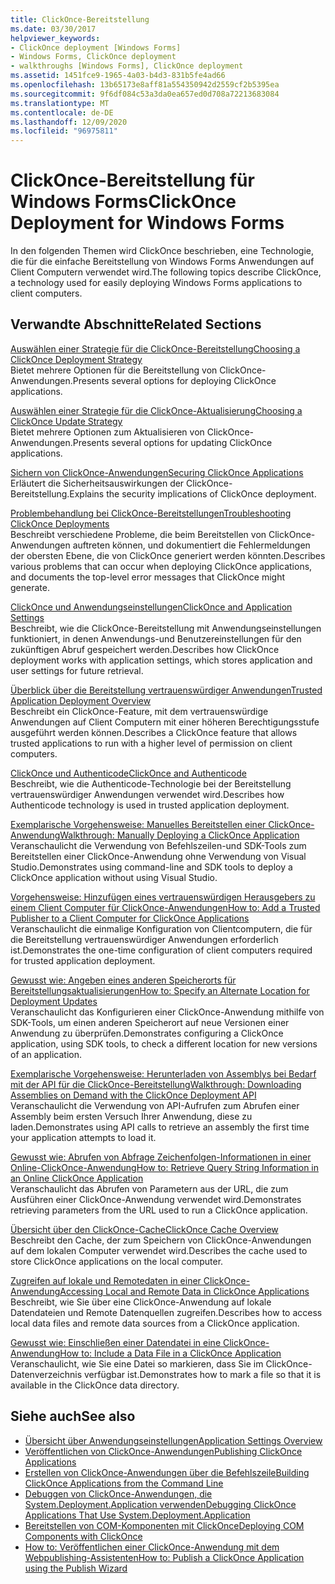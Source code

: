 ```yaml
---
title: ClickOnce-Bereitstellung
ms.date: 03/30/2017
helpviewer_keywords:
- ClickOnce deployment [Windows Forms]
- Windows Forms, ClickOnce deployment
- walkthroughs [Windows Forms], ClickOnce deployment
ms.assetid: 1451fce9-1965-4a03-b4d3-831b5fe4ad66
ms.openlocfilehash: 13b65173e8aff81a554350942d2559cf2b5395ea
ms.sourcegitcommit: 9f6df084c53a3da0ea657ed0d708a72213683084
ms.translationtype: MT
ms.contentlocale: de-DE
ms.lasthandoff: 12/09/2020
ms.locfileid: "96975811"
---
```

# <a name="clickonce-deployment-for-windows-forms"></a><span data-ttu-id="65b9d-102">ClickOnce-Bereitstellung für Windows Forms</span><span class="sxs-lookup"><span data-stu-id="65b9d-102">ClickOnce Deployment for Windows Forms</span></span>
<span data-ttu-id="65b9d-103">In den folgenden Themen wird ClickOnce beschrieben, eine Technologie, die für die einfache Bereitstellung von Windows Forms Anwendungen auf Client Computern verwendet wird.</span><span class="sxs-lookup"><span data-stu-id="65b9d-103">The following topics describe ClickOnce, a technology used for easily deploying Windows Forms applications to client computers.</span></span>  
  
## <a name="related-sections"></a><span data-ttu-id="65b9d-104">Verwandte Abschnitte</span><span class="sxs-lookup"><span data-stu-id="65b9d-104">Related Sections</span></span>  
 [<span data-ttu-id="65b9d-105">Auswählen einer Strategie für die ClickOnce-Bereitstellung</span><span class="sxs-lookup"><span data-stu-id="65b9d-105">Choosing a ClickOnce Deployment Strategy</span></span>](/visualstudio/deployment/choosing-a-clickonce-deployment-strategy)  
 <span data-ttu-id="65b9d-106">Bietet mehrere Optionen für die Bereitstellung von ClickOnce-Anwendungen.</span><span class="sxs-lookup"><span data-stu-id="65b9d-106">Presents several options for deploying ClickOnce applications.</span></span>  
  
 [<span data-ttu-id="65b9d-107">Auswählen einer Strategie für die ClickOnce-Aktualisierung</span><span class="sxs-lookup"><span data-stu-id="65b9d-107">Choosing a ClickOnce Update Strategy</span></span>](/visualstudio/deployment/choosing-a-clickonce-update-strategy)  
 <span data-ttu-id="65b9d-108">Bietet mehrere Optionen zum Aktualisieren von ClickOnce-Anwendungen.</span><span class="sxs-lookup"><span data-stu-id="65b9d-108">Presents several options for updating ClickOnce applications.</span></span>  
  
 [<span data-ttu-id="65b9d-109">Sichern von ClickOnce-Anwendungen</span><span class="sxs-lookup"><span data-stu-id="65b9d-109">Securing ClickOnce Applications</span></span>](/visualstudio/deployment/securing-clickonce-applications)  
 <span data-ttu-id="65b9d-110">Erläutert die Sicherheitsauswirkungen der ClickOnce-Bereitstellung.</span><span class="sxs-lookup"><span data-stu-id="65b9d-110">Explains the security implications of ClickOnce deployment.</span></span>  
  
 [<span data-ttu-id="65b9d-111">Problembehandlung bei ClickOnce-Bereitstellungen</span><span class="sxs-lookup"><span data-stu-id="65b9d-111">Troubleshooting ClickOnce Deployments</span></span>](/visualstudio/deployment/troubleshooting-clickonce-deployments)  
 <span data-ttu-id="65b9d-112">Beschreibt verschiedene Probleme, die beim Bereitstellen von ClickOnce-Anwendungen auftreten können, und dokumentiert die Fehlermeldungen der obersten Ebene, die von ClickOnce generiert werden könnten.</span><span class="sxs-lookup"><span data-stu-id="65b9d-112">Describes various problems that can occur when deploying ClickOnce applications, and documents the top-level error messages that ClickOnce might generate.</span></span>  
  
 [<span data-ttu-id="65b9d-113">ClickOnce und Anwendungseinstellungen</span><span class="sxs-lookup"><span data-stu-id="65b9d-113">ClickOnce and Application Settings</span></span>](/visualstudio/deployment/clickonce-and-application-settings)  
 <span data-ttu-id="65b9d-114">Beschreibt, wie die ClickOnce-Bereitstellung mit Anwendungseinstellungen funktioniert, in denen Anwendungs-und Benutzereinstellungen für den zukünftigen Abruf gespeichert werden.</span><span class="sxs-lookup"><span data-stu-id="65b9d-114">Describes how ClickOnce deployment works with application settings, which stores application and user settings for future retrieval.</span></span>  
  
 [<span data-ttu-id="65b9d-115">Überblick über die Bereitstellung vertrauenswürdiger Anwendungen</span><span class="sxs-lookup"><span data-stu-id="65b9d-115">Trusted Application Deployment Overview</span></span>](/visualstudio/deployment/trusted-application-deployment-overview)  
 <span data-ttu-id="65b9d-116">Beschreibt ein ClickOnce-Feature, mit dem vertrauenswürdige Anwendungen auf Client Computern mit einer höheren Berechtigungsstufe ausgeführt werden können.</span><span class="sxs-lookup"><span data-stu-id="65b9d-116">Describes a ClickOnce feature that allows trusted applications to run with a higher level of permission on client computers.</span></span>  
  
 [<span data-ttu-id="65b9d-117">ClickOnce und Authenticode</span><span class="sxs-lookup"><span data-stu-id="65b9d-117">ClickOnce and Authenticode</span></span>](/visualstudio/deployment/clickonce-and-authenticode)  
 <span data-ttu-id="65b9d-118">Beschreibt, wie die Authenticode-Technologie bei der Bereitstellung vertrauenswürdiger Anwendungen verwendet wird.</span><span class="sxs-lookup"><span data-stu-id="65b9d-118">Describes how Authenticode technology is used in trusted application deployment.</span></span>  
  
 [<span data-ttu-id="65b9d-119">Exemplarische Vorgehensweise: Manuelles Bereitstellen einer ClickOnce-Anwendung</span><span class="sxs-lookup"><span data-stu-id="65b9d-119">Walkthrough: Manually Deploying a ClickOnce Application</span></span>](/visualstudio/deployment/walkthrough-manually-deploying-a-clickonce-application)  
 <span data-ttu-id="65b9d-120">Veranschaulicht die Verwendung von Befehlszeilen-und SDK-Tools zum Bereitstellen einer ClickOnce-Anwendung ohne Verwendung von Visual Studio.</span><span class="sxs-lookup"><span data-stu-id="65b9d-120">Demonstrates using command-line and SDK tools to deploy a ClickOnce application without using Visual Studio.</span></span>  
  
 [<span data-ttu-id="65b9d-121">Vorgehensweise: Hinzufügen eines vertrauenswürdigen Herausgebers zu einem Client Computer für ClickOnce-Anwendungen</span><span class="sxs-lookup"><span data-stu-id="65b9d-121">How to: Add a Trusted Publisher to a Client Computer for ClickOnce Applications</span></span>](/visualstudio/deployment/how-to-add-a-trusted-publisher-to-a-client-computer-for-clickonce-applications)  
 <span data-ttu-id="65b9d-122">Veranschaulicht die einmalige Konfiguration von Clientcomputern, die für die Bereitstellung vertrauenswürdiger Anwendungen erforderlich ist.</span><span class="sxs-lookup"><span data-stu-id="65b9d-122">Demonstrates the one-time configuration of client computers required for trusted application deployment.</span></span>  
  
 [<span data-ttu-id="65b9d-123">Gewusst wie: Angeben eines anderen Speicherorts für Bereitstellungsaktualisierungen</span><span class="sxs-lookup"><span data-stu-id="65b9d-123">How to: Specify an Alternate Location for Deployment Updates</span></span>](/visualstudio/deployment/how-to-specify-an-alternate-location-for-deployment-updates)  
 <span data-ttu-id="65b9d-124">Veranschaulicht das Konfigurieren einer ClickOnce-Anwendung mithilfe von SDK-Tools, um einen anderen Speicherort auf neue Versionen einer Anwendung zu überprüfen.</span><span class="sxs-lookup"><span data-stu-id="65b9d-124">Demonstrates configuring a ClickOnce application, using SDK tools, to check a different location for new versions of an application.</span></span>  
  
 [<span data-ttu-id="65b9d-125">Exemplarische Vorgehensweise: Herunterladen von Assemblys bei Bedarf mit der API für die ClickOnce-Bereitstellung</span><span class="sxs-lookup"><span data-stu-id="65b9d-125">Walkthrough: Downloading Assemblies on Demand with the ClickOnce Deployment API</span></span>](/visualstudio/deployment/walkthrough-downloading-assemblies-on-demand-with-the-clickonce-deployment-api)  
 <span data-ttu-id="65b9d-126">Veranschaulicht die Verwendung von API-Aufrufen zum Abrufen einer Assembly beim ersten Versuch Ihrer Anwendung, diese zu laden.</span><span class="sxs-lookup"><span data-stu-id="65b9d-126">Demonstrates using API calls to retrieve an assembly the first time your application attempts to load it.</span></span>  
  
 [<span data-ttu-id="65b9d-127">Gewusst wie: Abrufen von Abfrage Zeichenfolgen-Informationen in einer Online-ClickOnce-Anwendung</span><span class="sxs-lookup"><span data-stu-id="65b9d-127">How to: Retrieve Query String Information in an Online ClickOnce Application</span></span>](/visualstudio/deployment/how-to-retrieve-query-string-information-in-an-online-clickonce-application)  
 <span data-ttu-id="65b9d-128">Veranschaulicht das Abrufen von Parametern aus der URL, die zum Ausführen einer ClickOnce-Anwendung verwendet wird.</span><span class="sxs-lookup"><span data-stu-id="65b9d-128">Demonstrates retrieving parameters from the URL used to run a ClickOnce application.</span></span>  
  
 [<span data-ttu-id="65b9d-129">Übersicht über den ClickOnce-Cache</span><span class="sxs-lookup"><span data-stu-id="65b9d-129">ClickOnce Cache Overview</span></span>](/visualstudio/deployment/clickonce-cache-overview)  
 <span data-ttu-id="65b9d-130">Beschreibt den Cache, der zum Speichern von ClickOnce-Anwendungen auf dem lokalen Computer verwendet wird.</span><span class="sxs-lookup"><span data-stu-id="65b9d-130">Describes the cache used to store ClickOnce applications on the local computer.</span></span>  
  
 [<span data-ttu-id="65b9d-131">Zugreifen auf lokale und Remotedaten in einer ClickOnce-Anwendung</span><span class="sxs-lookup"><span data-stu-id="65b9d-131">Accessing Local and Remote Data in ClickOnce Applications</span></span>](/visualstudio/deployment/accessing-local-and-remote-data-in-clickonce-applications)  
 <span data-ttu-id="65b9d-132">Beschreibt, wie Sie über eine ClickOnce-Anwendung auf lokale Datendateien und Remote Datenquellen zugreifen.</span><span class="sxs-lookup"><span data-stu-id="65b9d-132">Describes how to access local data files and remote data sources from a ClickOnce application.</span></span>  
  
 [<span data-ttu-id="65b9d-133">Gewusst wie: Einschließen einer Datendatei in eine ClickOnce-Anwendung</span><span class="sxs-lookup"><span data-stu-id="65b9d-133">How to: Include a Data File in a ClickOnce Application</span></span>](/visualstudio/deployment/how-to-include-a-data-file-in-a-clickonce-application)  
 <span data-ttu-id="65b9d-134">Veranschaulicht, wie Sie eine Datei so markieren, dass Sie im ClickOnce-Datenverzeichnis verfügbar ist.</span><span class="sxs-lookup"><span data-stu-id="65b9d-134">Demonstrates how to mark a file so that it is available in the ClickOnce data directory.</span></span>  
  
## <a name="see-also"></a><span data-ttu-id="65b9d-135">Siehe auch</span><span class="sxs-lookup"><span data-stu-id="65b9d-135">See also</span></span>

- [<span data-ttu-id="65b9d-136">Übersicht über Anwendungseinstellungen</span><span class="sxs-lookup"><span data-stu-id="65b9d-136">Application Settings Overview</span></span>](./advanced/application-settings-overview.md)
- [<span data-ttu-id="65b9d-137">Veröffentlichen von ClickOnce-Anwendungen</span><span class="sxs-lookup"><span data-stu-id="65b9d-137">Publishing ClickOnce Applications</span></span>](/visualstudio/deployment/publishing-clickonce-applications)
- [<span data-ttu-id="65b9d-138">Erstellen von ClickOnce-Anwendungen über die Befehlszeile</span><span class="sxs-lookup"><span data-stu-id="65b9d-138">Building ClickOnce Applications from the Command Line</span></span>](/visualstudio/deployment/building-clickonce-applications-from-the-command-line)
- [<span data-ttu-id="65b9d-139">Debuggen von ClickOnce-Anwendungen, die System.Deployment.Application verwenden</span><span class="sxs-lookup"><span data-stu-id="65b9d-139">Debugging ClickOnce Applications That Use System.Deployment.Application</span></span>](/visualstudio/deployment/debugging-clickonce-applications-that-use-system-deployment-application)
- [<span data-ttu-id="65b9d-140">Bereitstellen von COM-Komponenten mit ClickOnce</span><span class="sxs-lookup"><span data-stu-id="65b9d-140">Deploying COM Components with ClickOnce</span></span>](/visualstudio/deployment/deploying-com-components-with-clickonce)
- [<span data-ttu-id="65b9d-141">How to: Veröffentlichen einer ClickOnce-Anwendung mit dem Webpublishing-Assistenten</span><span class="sxs-lookup"><span data-stu-id="65b9d-141">How to: Publish a ClickOnce Application using the Publish Wizard</span></span>](/visualstudio/deployment/how-to-publish-a-clickonce-application-using-the-publish-wizard)
